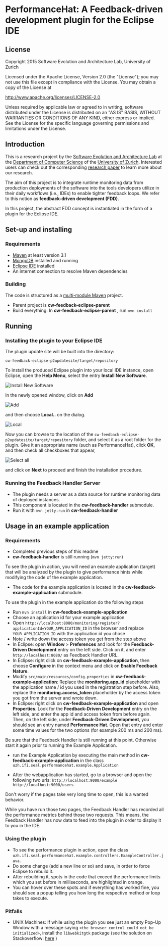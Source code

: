 
# PerformanceHat: A Feedback-driven development plugin for the Eclipse IDE

## License

Copyright 2015 Software Evolution and Architecture Lab, University of Zurich

Licensed under the Apache License, Version 2.0 (the "License");
you may not use this file except in compliance with the License.
You may obtain a copy of the License at

 http://www.apache.org/licenses/LICENSE-2.0

Unless required by applicable law or agreed to in writing, software
distributed under the License is distributed on an "AS IS" BASIS,
WITHOUT WARRANTIES OR CONDITIONS OF ANY KIND, either express or implied.
See the License for the specific language governing permissions and
limitations under the License.


## Introduction

This is a research project by the [Software Evolution and Architecture Lab](http://www.ifi.uzh.ch/seal.html) at the [Department of Computer Science](http://www.ifi.uzh.ch/index.html) of the [University of Zurich](http://www.uzh.ch/index_en.html). Interested users can check out the corresponding [research paper](https://peerj.com/preprints/985.pdf) to learn more about our research.

The aim of this project is to integrate runtime monitoring data from production deployments of the software into the tools developers utilize in their daily workflows (i.e., IDEs) to enable tighter feedback loops. We refer to this notion as **feedback-driven development (FDD)**.

In this project, the abstract FDD concept is instantiated in the form of a plugin for the Eclipse IDE.  


## Set-up and installing

### Requirements

* [Maven](https://maven.apache.org/) at least version 3.1
* [MongoDB](https://www.mongodb.org/) installed and running
* [Eclipse IDE](https://eclipse.org/downloads/) installed
* An internet connection to resolve Maven dependencies


### Building

The code is structured as a [multi-module Maven](http://books.sonatype.com/mvnex-book/reference/multimodule.html) project.

* Parent project is **cw-feedback-eclipse-parent**
* Build everything: In **cw-feedback-eclipse-parent** , run `mvn install`


## Running

### Installing the plugin to your Eclipse IDE

The plugin update site will be built into the directory:

`cw-feedback-eclipse-p2updatesite/target/repository`

To install the produced Eclipse plugin into your local IDE instance, open Eclipse, open the **Help Menu**, select the entry **Install New Software**.

![Install New Software](https://cloud.githubusercontent.com/assets/4225724/7633066/2aa2b018-fa52-11e4-980f-ded8046976f0.png)

In the newly opened window, click on **Add**


![Add](https://cloud.githubusercontent.com/assets/4225724/7633099/5b737ccc-fa52-11e4-8e71-9596fa4b2c3a.png)

and then choose **Local..** on the dialog.

![Local](https://cloud.githubusercontent.com/assets/4225724/7633125/84ea33e8-fa52-11e4-83f7-1e024a0b32c1.png)

Now you can browse to the location of the `cw-feedback-eclipse-p2updatesite/target/repository` folder, and select it as a root folder for the plugin. Give it an appropriate name (such as PerformanceHat), click **OK**, and then check all checkboxes that appear,

![Select all](https://cloud.githubusercontent.com/assets/4225724/7633151/b7f5200e-fa52-11e4-8db6-0c7b2f5e7dd3.png)

and click on **Next** to proceed and finish the installation procedure.


### Running the Feedback Handler Server



* The plugin needs a server as a data source for runtime monitoring data of deployed instances.
* This component is located in the **cw-feedback-handler** submodule.
* Run it with `mvn jetty:run` in **cw-feedback-handler**

## Usage in an example application

### Requirements

* Completed previous steps of this readme
* **cw-feedback-handler** is still running (`mvn jetty:run`)

To see the plugin in action, you will need an example application (target) that will be analyzed by the plugin to give performance hints while modifying the code of the example application.
* The code for the example application is located in the **cw-feedback-example-application** submodule.

To use the plugin in the example application do the following steps

* Run `mvn install` in **cw-feedback-example-application**
* Choose an application id for your example application
* Open `http://localhost:8080/monitoring/register?applicationId=YOUR_APPLICATION_ID` in the browser and replace `YOUR_APPLICATION_ID` with the application id you chose
* Note / write down the access token you get from the step above
* In Eclipse: open **Window** > **Preferences** and look for the **Feedback-Driven Development** entry on the left side. Click on it, and enter `http://localhost:8080/` as Feedback Handler URL.
* In Eclipse: right click on **cw-feedback-example-application**, then choose **Configure** in the context menu and click on **Enable Feedback Nature**.
* Modify `src/main/resources/config.properties` in **cw-feedback-example-application**: Replace the **monitoring.app_id** placeholder with the application name / id you used in the registration step before. Also, replace the **monitoring.access_token** placeholder by the access token you got from the server and wrote down.
* In Eclipse: right click on **cw-feedback-example-application** and open **Properties**. Look for the **Feedback-Driven Development** entry on the left side, and enter the app id and access token from before again. Then, on the left side, under **Feedback-Driven Development**, you should see an entry named **Performance Hat**. Open that entry and enter some time values for the two options (for example 200 ms and 200 ms).


Be sure that the Feedback Handler is still running at this point. Otherwise start it again prior to running the Example Application.

* run the Example Application by executing the main method in **cw-feedback-example-application** in the class `uzh.ifi.seal.performancehat.example.Application`

* After the webapplication has started, go to a browser and open the following two urls:
`http://localhost:9000/example`
`http://localhost:9000/users`

Don't worry if the pages take very long time to open, this is a wanted behavior.

While you have run those two pages, the Feedback Handler has recorded all the performance metrics behind those two requests. This means, the Feedback Handler has now data to feed into the plugin in order to display it to you in the IDE.

### Using the plugin
* To see the performance plugin in action, open the class `uzh.ifi.seal.performancehat.example.controllers.ExampleController.java`.
* Do some change (add a new line or so) and save, in order to force Eclipse to rebuild it.
* After rebuilding it, spots in the code that exceed the performance limits which you set before in milliseconds, are highlighted in orange.
* You can hover over these spots and if everything has worked fine, you should see a popup telling you how long the respective method or loop takes to execute.

### Pitfalls

* UNIX Machines: If while using the plugin you see just an empty Pop-Up Window with a message saying `<the browser control could not be initialized>`, install the `libwebkitgtk` package (see the solution on Stackoverflow: [here](http://stackoverflow.com/questions/7130980/swt-browser-no-more-handles-error) )
